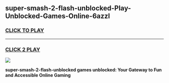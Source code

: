 
## super-smash-2-flash-unblocked-Play-Unblocked-Games-Online-6azzl
<h3>
<a href="https://premium76.site?title=super-smash-2-flash-unblocked&ref=25A">CLICK TO PLAY</a></h3>
<hr>

<h3>
<a href="https://premium76.site?title=super-smash-2-flash-unblocked&ref=25A">CLICK 2 PLAY</a>
  
</h3>

<a href="https://premium76.site?title=super-smash-2-flash-unblocked&ref=25A"><img src="https://clearcache.store/games.png"></a>


**super-smash-2-flash-unblocked games unblocked: Your Gateway to Fun and Accessible Online Gaming**
